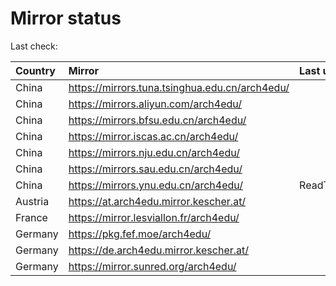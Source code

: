 <script src="./time.js"></script>
# Mirror status
Last check: <script type="text/javascript">localize(1691738153.9605079);</script>

|Country|Mirror|Last update|
|:------|:-----|:----------|
|China|https://mirrors.tuna.tsinghua.edu.cn/arch4edu/|<script type="text/javascript">localize(1691692137);</script>|
|China|https://mirrors.aliyun.com/arch4edu/|<script type="text/javascript">localize(1691649093);</script>|
|China|https://mirrors.bfsu.edu.cn/arch4edu/|<script type="text/javascript">localize(1691692137);</script>|
|China|https://mirror.iscas.ac.cn/arch4edu/|<script type="text/javascript">localize(1691692137);</script>|
|China|https://mirrors.nju.edu.cn/arch4edu/|<script type="text/javascript">localize(1691692137);</script>|
|China|https://mirrors.sau.edu.cn/arch4edu/|<script type="text/javascript">localize(1691692137);</script>|
|China|https://mirrors.ynu.edu.cn/arch4edu/|ReadTimeout|
|Austria|https://at.arch4edu.mirror.kescher.at/|<script type="text/javascript">localize(1691692137);</script>|
|France|https://mirror.lesviallon.fr/arch4edu/|<script type="text/javascript">localize(1691692137);</script>|
|Germany|https://pkg.fef.moe/arch4edu/|<script type="text/javascript">localize(1691692137);</script>|
|Germany|https://de.arch4edu.mirror.kescher.at/|<script type="text/javascript">localize(1691692137);</script>|
|Germany|https://mirror.sunred.org/arch4edu/|<script type="text/javascript">localize(1691692137);</script>|

<script src="./tablefilter/tablefilter.js"></script>
<script src="./table.js"></script>